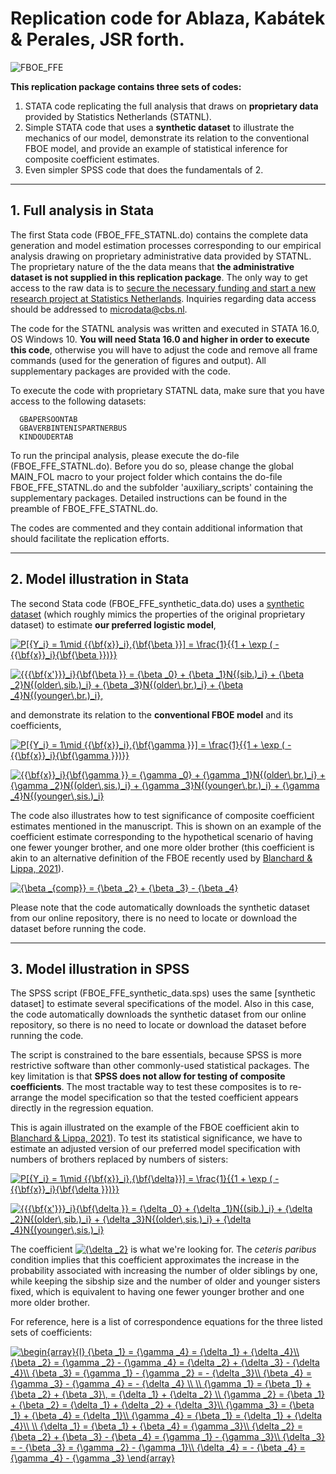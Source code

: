 # Replication code for Ablaza, Kabátek &amp; Perales, JSR forth.

![FBOE_FFE](https://www.jankabatek.com/img/Figure_FBOE_FFE.png)

**This replication package contains three sets of codes:**
1. STATA code replicating the full analysis that draws on **proprietary data** provided by Statistics Netherlands (STATNL).
2. Simple STATA code that uses a **synthetic dataset** to illustrate the mechanics of our model, demonstrate its relation to the conventional FBOE model, and provide an example of statistical inference for composite coefficient estimates.
3. Even simpler SPSS code that does the fundamentals of 2.
 
--- 

## 1. Full analysis in Stata

The first Stata code (FBOE_FFE_STATNL.do) contains the complete data generation and model estimation processes corresponding to our empirical analysis drawing on proprietary administrative data provided by STATNL. The proprietary nature of the the data means that **the administrative dataset is not supplied in this replication package**. The only way to get access to the raw data is to [secure the necessary funding and start a new research project at Statistics Netherlands](https://www.cbs.nl/en-gb/onze-diensten/customised-services-microdata/microdata-conducting-your-own-research). Inquiries regarding data access should be addressed to [microdata@cbs.nl](mailto:microdata@cbs.nl). 
 
The code for the STATNL analysis was written and executed in STATA 16.0, OS Windows 10. **You will need Stata 16.0 and higher in order to execute this code**, otherwise you will have to adjust the code and remove all frame commands (used for the generation of figures and output). All supplementary packages are provided with the code.       

To execute the code with proprietary STATNL data, make sure that you have access to the following datasets: 
                       
      GBAPERSOONTAB                          
      GBAVERBINTENISPARTNERBUS               
      KINDOUDERTAB                           

To run the principal analysis, please execute the do-file (FBOE_FFE_STATNL.do). Before you do so, please change the global MAIN_FOL macro to your project folder which contains the do-file FBOE_FFE_STATNL.do and the subfolder 'auxiliary_scripts' containing the supplementary packages. Detailed instructions can be found in the preamble of FBOE_FFE_STATNL.do.

The codes are commented and they contain additional information that should facilitate the replication efforts. 

---

## 2. Model illustration in Stata

The second Stata code (FBOE_FFE_synthetic_data.do) uses a [synthetic dataset](https://www.jankabatek.com/datasets/FBOE_FFE_pseudo_data.csv) (which roughly mimics the properties of the original proprietary dataset) to estimate **our preferred logistic model**,

<a href="https://www.codecogs.com/eqnedit.php?latex=P[{Y_i}&space;=&space;1\mid&space;{{\bf{x}}_i},{\bf{\beta&space;}}]&space;=&space;\frac{1}{{1&space;&plus;&space;\exp&space;(&space;-&space;{{\bf{x}}_i}{\bf{\beta&space;}})}}" target="_blank"><img src="https://latex.codecogs.com/gif.latex?P[{Y_i}&space;=&space;1\mid&space;{{\bf{x}}_i},{\bf{\beta&space;}}]&space;=&space;\frac{1}{{1&space;&plus;&space;\exp&space;(&space;-&space;{{\bf{x}}_i}{\bf{\beta&space;}})}}" title="P[{Y_i} = 1\mid {{\bf{x}}_i},{\bf{\beta }}] = \frac{1}{{1 + \exp ( - {{\bf{x}}_i}{\bf{\beta }})}}" /></a>

<a href="https://www.codecogs.com/eqnedit.php?latex={{{\bf{x'}}}_i}{\bf{\beta&space;}}&space;=&space;{\beta&space;_0}&space;&plus;&space;{\beta&space;_1}N{(sib.)_i}&space;&plus;&space;{\beta&space;_2}N{(older\,sib.)_i}&space;&plus;&space;{\beta&space;_3}N{(older\,br.)_i}&space;&plus;&space;{\beta&space;_4}N{(younger\,br.)_i}," target="_blank"><img src="https://latex.codecogs.com/gif.latex?{{{\bf{x'}}}_i}{\bf{\beta&space;}}&space;=&space;{\beta&space;_0}&space;&plus;&space;{\beta&space;_1}N{(sib.)_i}&space;&plus;&space;{\beta&space;_2}N{(older\,sib.)_i}&space;&plus;&space;{\beta&space;_3}N{(older\,br.)_i}&space;&plus;&space;{\beta&space;_4}N{(younger\,br.)_i}," title="{{{\bf{x'}}}_i}{\bf{\beta }} = {\beta _0} + {\beta _1}N{(sib.)_i} + {\beta _2}N{(older\,sib.)_i} + {\beta _3}N{(older\,br.)_i} + {\beta _4}N{(younger\,br.)_i}," /></a>

and demonstrate its relation to the **conventional FBOE model** and its coefficients, 

<a href="https://www.codecogs.com/eqnedit.php?latex=P[{Y_i}&space;=&space;1\mid&space;{{\bf{x}}_i},{\bf{\gamma&space;}}]&space;=&space;\frac{1}{{1&space;&plus;&space;\exp&space;(&space;-&space;{{\bf{x}}_i}{\bf{\gamma&space;}})}}" target="_blank"><img src="https://latex.codecogs.com/gif.latex?P[{Y_i}&space;=&space;1\mid&space;{{\bf{x}}_i},{\bf{\gamma&space;}}]&space;=&space;\frac{1}{{1&space;&plus;&space;\exp&space;(&space;-&space;{{\bf{x}}_i}{\bf{\gamma&space;}})}}" title="P[{Y_i} = 1\mid {{\bf{x}}_i},{\bf{\gamma }}] = \frac{1}{{1 + \exp ( - {{\bf{x}}_i}{\bf{\gamma }})}}" /></a>

<a href="https://www.codecogs.com/eqnedit.php?latex={{\bf{x}}_i}{\bf{\gamma&space;}}&space;=&space;{\gamma&space;_0}&space;&plus;&space;{\gamma&space;_1}N{(older\,br.)_i}&space;&plus;&space;{\gamma&space;_2}N{(older\,sis.)_i}&space;&plus;&space;{\gamma&space;_3}N{(younger\,br.)_i}&space;&plus;&space;{\gamma&space;_4}N{(younger\,sis.)_i}" target="_blank"><img src="https://latex.codecogs.com/gif.latex?{{\bf{x}}_i}{\bf{\gamma&space;}}&space;=&space;{\gamma&space;_0}&space;&plus;&space;{\gamma&space;_1}N{(older\,br.)_i}&space;&plus;&space;{\gamma&space;_2}N{(older\,sis.)_i}&space;&plus;&space;{\gamma&space;_3}N{(younger\,br.)_i}&space;&plus;&space;{\gamma&space;_4}N{(younger\,sis.)_i}" title="{{\bf{x}}_i}{\bf{\gamma }} = {\gamma _0} + {\gamma _1}N{(older\,br.)_i} + {\gamma _2}N{(older\,sis.)_i} + {\gamma _3}N{(younger\,br.)_i} + {\gamma _4}N{(younger\,sis.)_i}" /></a> 

The code also illustrates how to test significance of composite coefficient estimates mentioned in the manuscript. This is shown on an example of the coefficient estimate corresponding to the hypothetical scenario of having one fewer younger brother, and one more older brother (this coefficient is akin to an alternative definition of the FBOE recently used by [Blanchard & Lippa, 2021](https://pubmed.ncbi.nlm.nih.gov/33025292/)).

<a href="https://www.codecogs.com/eqnedit.php?latex={\beta&space;_{comp}}&space;=&space;{\beta&space;_2}&space;&plus;&space;{\beta&space;_3}&space;-&space;{\beta&space;_4}" target="_blank"><img src="https://latex.codecogs.com/gif.latex?{\beta&space;_{comp}}&space;=&space;{\beta&space;_2}&space;&plus;&space;{\beta&space;_3}&space;-&space;{\beta&space;_4}" title="{\beta _{comp}} = {\beta _2} + {\beta _3} - {\beta _4}" /></a>

Please note that the code automatically downloads the synthetic dataset from our online repository, there is no need to locate or download the dataset before running the code. 

---

## 3. Model illustration in SPSS

The SPSS script (FBOE_FFE_synthetic_data.sps) uses the same [synthetic dataset] to estimate several specifications of the model. Also in this case, the code automatically downloads the synthetic dataset from our online repository, so there is no need to locate or download the dataset before running the code.

The script is constrained to the bare essentials, because SPSS is more restrictive software than other commonly-used statistical packages. The key limitation is that **SPSS does not allow for testing of composite coefficients**. The most tractable way to test these composites is to re-arrange the model specification so that the tested coefficient appears directly in the regression equation. 

This is again illustrated on the example of the FBOE coefficient akin to [Blanchard & Lippa, 2021](https://pubmed.ncbi.nlm.nih.gov/33025292/)). To test its statistical significance, we have to estimate an adjusted version of our preferred model specification with numbers of brothers replaced by numbers of sisters:

<a href="https://www.codecogs.com/eqnedit.php?latex=P[{Y_i}&space;=&space;1\mid&space;{{\bf{x}}_i},{\bf{\delta}}]&space;=&space;\frac{1}{{1&space;&plus;&space;\exp&space;(&space;-&space;{{\bf{x}}_i}{\bf{\delta&space;}})}}" target="_blank"><img src="https://latex.codecogs.com/gif.latex?P[{Y_i}&space;=&space;1\mid&space;{{\bf{x}}_i},{\bf{\delta}}]&space;=&space;\frac{1}{{1&space;&plus;&space;\exp&space;(&space;-&space;{{\bf{x}}_i}{\bf{\delta&space;}})}}" title="P[{Y_i} = 1\mid {{\bf{x}}_i},{\bf{\delta}}] = \frac{1}{{1 + \exp ( - {{\bf{x}}_i}{\bf{\delta }})}}" /></a>

<a href="https://www.codecogs.com/eqnedit.php?latex={{{\bf{x'}}}_i}{\bf{\delta&space;}}&space;=&space;{\delta&space;_0}&space;&plus;&space;{\delta&space;_1}N{(sib.)_i}&space;&plus;&space;{\delta&space;_2}N{(older\,sib.)_i}&space;&plus;&space;{\delta&space;_3}N{(older\,sis.)_i}&space;&plus;&space;{\delta&space;_4}N{(younger\,sis.)_i}" target="_blank"><img src="https://latex.codecogs.com/gif.latex?{{{\bf{x'}}}_i}{\bf{\delta&space;}}&space;=&space;{\delta&space;_0}&space;&plus;&space;{\delta&space;_1}N{(sib.)_i}&space;&plus;&space;{\delta&space;_2}N{(older\,sib.)_i}&space;&plus;&space;{\delta&space;_3}N{(older\,sis.)_i}&space;&plus;&space;{\delta&space;_4}N{(younger\,sis.)_i}" title="{{{\bf{x'}}}_i}{\bf{\delta }} = {\delta _0} + {\delta _1}N{(sib.)_i} + {\delta _2}N{(older\,sib.)_i} + {\delta _3}N{(older\,sis.)_i} + {\delta _4}N{(younger\,sis.)_i}" /></a>

The coefficient <a href="https://www.codecogs.com/eqnedit.php?latex={\delta&space;_2}" target="_blank"><img src="https://latex.codecogs.com/gif.latex?{\delta&space;_2}" title="{\delta _2}" /></a> is what we're looking for. The *ceteris paribus* condition implies that this coefficient approximates the increase in the probability associated with increasing the number of older siblings by one, while keeping the sibship size and the number of older and younger sisters fixed, which is equivalent to having one fewer younger brother and one more older brother.

For reference, here is a list of correspondence equations for the three listed sets of coefficients:

<a href="https://www.codecogs.com/eqnedit.php?latex=\begin{array}{l}&space;{\beta&space;_1}&space;=&space;{\gamma&space;_4}&space;=&space;{\delta&space;_1}&space;&plus;&space;{\delta&space;_4}\\&space;{\beta&space;_2}&space;=&space;{\gamma&space;_2}&space;-&space;{\gamma&space;_4}&space;=&space;{\delta&space;_2}&space;&plus;&space;{\delta&space;_3}&space;-&space;{\delta&space;_4}\\&space;{\beta&space;_3}&space;=&space;{\gamma&space;_1}&space;-&space;{\gamma&space;_2}&space;=&space;-&space;{\delta&space;_3}\\&space;{\beta&space;_4}&space;=&space;{\gamma&space;_3}&space;-&space;{\gamma&space;_4}&space;=&space;-&space;{\delta&space;_4}&space;\\&space;\\&space;{\gamma&space;_1}&space;=&space;{\beta&space;_1}&space;&plus;&space;{\beta&space;_2}&space;&plus;&space;{\beta&space;_3}\,&space;=&space;{\delta&space;_1}&space;&plus;&space;{\delta&space;_2}&space;\\&space;{\gamma&space;_2}&space;=&space;{\beta&space;_1}&space;&plus;&space;{\beta&space;_2}&space;=&space;{\delta&space;_1}&space;&plus;&space;{\delta&space;_2}&space;&plus;&space;{\delta&space;_3}\\&space;{\gamma&space;_3}&space;=&space;{\beta&space;_1}&space;&plus;&space;{\beta&space;_4}&space;=&space;{\delta&space;_1}\\&space;{\gamma&space;_4}&space;=&space;{\beta&space;_1}&space;=&space;{\delta&space;_1}&space;&plus;&space;{\delta&space;_4}\\&space;\\&space;{\delta&space;_1}&space;=&space;{\beta&space;_1}&space;&plus;&space;{\beta&space;_4}&space;=&space;{\gamma&space;_3}\\&space;{\delta&space;_2}&space;=&space;{\beta&space;_2}&space;&plus;&space;{\beta&space;_3}&space;-&space;{\beta&space;_4}&space;=&space;{\gamma&space;_1}&space;-&space;{\gamma&space;_3}\\&space;{\delta&space;_3}&space;=&space;-&space;{\beta&space;_3}&space;=&space;{\gamma&space;_2}&space;-&space;{\gamma&space;_1}\\&space;{\delta&space;_4}&space;=&space;-&space;{\beta&space;_4}&space;=&space;{\gamma&space;_4}&space;-&space;{\gamma&space;_3}&space;\end{array}" target="_blank"><img src="https://latex.codecogs.com/gif.latex?\begin{array}{l}&space;{\beta&space;_1}&space;=&space;{\gamma&space;_4}&space;=&space;{\delta&space;_1}&space;&plus;&space;{\delta&space;_4}\\&space;{\beta&space;_2}&space;=&space;{\gamma&space;_2}&space;-&space;{\gamma&space;_4}&space;=&space;{\delta&space;_2}&space;&plus;&space;{\delta&space;_3}&space;-&space;{\delta&space;_4}\\&space;{\beta&space;_3}&space;=&space;{\gamma&space;_1}&space;-&space;{\gamma&space;_2}&space;=&space;-&space;{\delta&space;_3}\\&space;{\beta&space;_4}&space;=&space;{\gamma&space;_3}&space;-&space;{\gamma&space;_4}&space;=&space;-&space;{\delta&space;_4}&space;\\&space;\\&space;{\gamma&space;_1}&space;=&space;{\beta&space;_1}&space;&plus;&space;{\beta&space;_2}&space;&plus;&space;{\beta&space;_3}\,&space;=&space;{\delta&space;_1}&space;&plus;&space;{\delta&space;_2}&space;\\&space;{\gamma&space;_2}&space;=&space;{\beta&space;_1}&space;&plus;&space;{\beta&space;_2}&space;=&space;{\delta&space;_1}&space;&plus;&space;{\delta&space;_2}&space;&plus;&space;{\delta&space;_3}\\&space;{\gamma&space;_3}&space;=&space;{\beta&space;_1}&space;&plus;&space;{\beta&space;_4}&space;=&space;{\delta&space;_1}\\&space;{\gamma&space;_4}&space;=&space;{\beta&space;_1}&space;=&space;{\delta&space;_1}&space;&plus;&space;{\delta&space;_4}\\&space;\\&space;{\delta&space;_1}&space;=&space;{\beta&space;_1}&space;&plus;&space;{\beta&space;_4}&space;=&space;{\gamma&space;_3}\\&space;{\delta&space;_2}&space;=&space;{\beta&space;_2}&space;&plus;&space;{\beta&space;_3}&space;-&space;{\beta&space;_4}&space;=&space;{\gamma&space;_1}&space;-&space;{\gamma&space;_3}\\&space;{\delta&space;_3}&space;=&space;-&space;{\beta&space;_3}&space;=&space;{\gamma&space;_2}&space;-&space;{\gamma&space;_1}\\&space;{\delta&space;_4}&space;=&space;-&space;{\beta&space;_4}&space;=&space;{\gamma&space;_4}&space;-&space;{\gamma&space;_3}&space;\end{array}" title="\begin{array}{l} {\beta _1} = {\gamma _4} = {\delta _1} + {\delta _4}\\ {\beta _2} = {\gamma _2} - {\gamma _4} = {\delta _2} + {\delta _3} - {\delta _4}\\ {\beta _3} = {\gamma _1} - {\gamma _2} = - {\delta _3}\\ {\beta _4} = {\gamma _3} - {\gamma _4} = - {\delta _4} \\ \\ {\gamma _1} = {\beta _1} + {\beta _2} + {\beta _3}\, = {\delta _1} + {\delta _2} \\ {\gamma _2} = {\beta _1} + {\beta _2} = {\delta _1} + {\delta _2} + {\delta _3}\\ {\gamma _3} = {\beta _1} + {\beta _4} = {\delta _1}\\ {\gamma _4} = {\beta _1} = {\delta _1} + {\delta _4}\\ \\ {\delta _1} = {\beta _1} + {\beta _4} = {\gamma _3}\\ {\delta _2} = {\beta _2} + {\beta _3} - {\beta _4} = {\gamma _1} - {\gamma _3}\\ {\delta _3} = - {\beta _3} = {\gamma _2} - {\gamma _1}\\ {\delta _4} = - {\beta _4} = {\gamma _4} - {\gamma _3} \end{array}" /></a>
